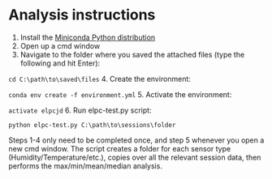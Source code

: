 # Analysis instructions

1. Install the [Miniconda Python distribution](https://repo.continuum.io/miniconda/Miniconda2-latest-Windows-x86_64.exe)
2. Open up a cmd window
3. Navigate to the folder where you saved the attached files (type the following and hit Enter):

  `cd C:\path\to\saved\files`
4. Create the environment:

  `conda env create -f environment.yml`
5. Activate the environment:

  `activate elpcjd`
6. Run elpc-test.py script:

  `python elpc-test.py C:\path\to\sessions\folder`
  
Steps 1-4 only need to be completed once, and step 5 whenever you open a new cmd window. The script creates a folder for each sensor type (Humidity/Temperature/etc.), copies over all the relevant session data, then performs the max/min/mean/median analysis.